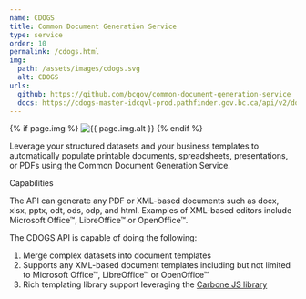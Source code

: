 ```yaml
---
name: CDOGS
title: Common Document Generation Service
type: service
order: 10
permalink: /cdogs.html
img:
  path: /assets/images/cdogs.svg
  alt: CDOGS 
urls:
  github: https://github.com/bcgov/common-document-generation-service
  docs: https://cdogs-master-idcqvl-prod.pathfinder.gov.bc.ca/api/v2/docs  
---
```

<div class="row">
  <div class="col-lg-12 text-center">
          {% if page.img %}
            <img class="img-fluid" src="{{ site.baseurl }}{{page.img.path }}" alt="{{ page.img.alt }}">
          {% endif %}   
  </div>
  <div class="col-md-12">
    <div><p>Leverage your structured datasets and your business templates to automatically populate printable documents, spreadsheets, presentations, or PDFs using the Common Document Generation Service.  
    </p></div>
    <div class="h5">Capabilities</div>
    <div><p>
The API can generate any PDF or XML-based documents such as docx, xlsx, pptx, odt, ods, odp, and html. Examples of XML-based editors include Microsoft Office&#x2122;, LibreOffice&#x2122; or OpenOffice&#x2122;.
      </p>
      <p>The CDOGS API is capable of doing the following:<ol>
        <li>Merge complex datasets into document templates</li>
        <li>Supports any XML-based document templates including but not limited to Microsoft Office&#x2122;, LibreOffice&#x2122; or OpenOffice&#x2122;</li>
        <li>Rich templating library support leveraging the <a href="https://carbone.io" target="_blank">Carbone JS library</a></li>
        </ol>
      </p>
    </div>
  </div>

</div>
